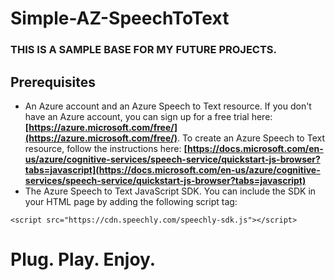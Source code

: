 # Simple-AZ-SpeechToText

### THIS IS A SAMPLE BASE FOR MY FUTURE PROJECTS.

## **Prerequisites**

- An Azure account and an Azure Speech to Text resource. If you don't have an Azure account, you can sign up for a free trial here: **[https://azure.microsoft.com/free/](https://azure.microsoft.com/free/)**. To create an Azure Speech to Text resource, follow the instructions here: **[https://docs.microsoft.com/en-us/azure/cognitive-services/speech-service/quickstart-js-browser?tabs=javascript](https://docs.microsoft.com/en-us/azure/cognitive-services/speech-service/quickstart-js-browser?tabs=javascript)**
- The Azure Speech to Text JavaScript SDK. You can include the SDK in your HTML page by adding the following script tag:

```
<script src="https://cdn.speechly.com/speechly-sdk.js"></script>
```

# Plug. Play. Enjoy.
